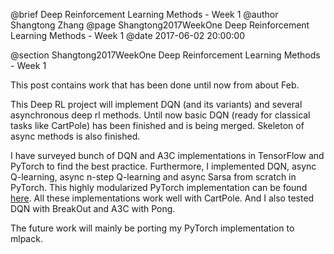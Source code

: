 @brief Deep Reinforcement Learning Methods - Week 1
@author Shangtong Zhang
@page Shangtong2017WeekOne Deep Reinforcement Learning Methods - Week 1
@date 2017-06-02 20:00:00

@section Shangtong2017WeekOne Deep Reinforcement Learning Methods - Week 1

This post contains work that has been done until now from about Feb.

This Deep RL project will implement DQN (and its variants) and several asynchronous deep rl methods. Until now basic DQN (ready for classical tasks like CartPole) has been finished and is being merged. Skeleton of async methods is also finished.

I have surveyed bunch of DQN and A3C implementations in TensorFlow and PyTorch to find the best practice. Furthermore, I implemented DQN, async Q-learning, async n-step Q-learning and async Sarsa from scratch in PyTorch. This highly modularized PyTorch implementation can be found [here](https://github.com/ShangtongZhang/DeepRL). All these implementations work well with CartPole. And I also tested DQN with BreakOut and A3C with Pong.

The future work will mainly be porting my PyTorch implementation to mlpack.